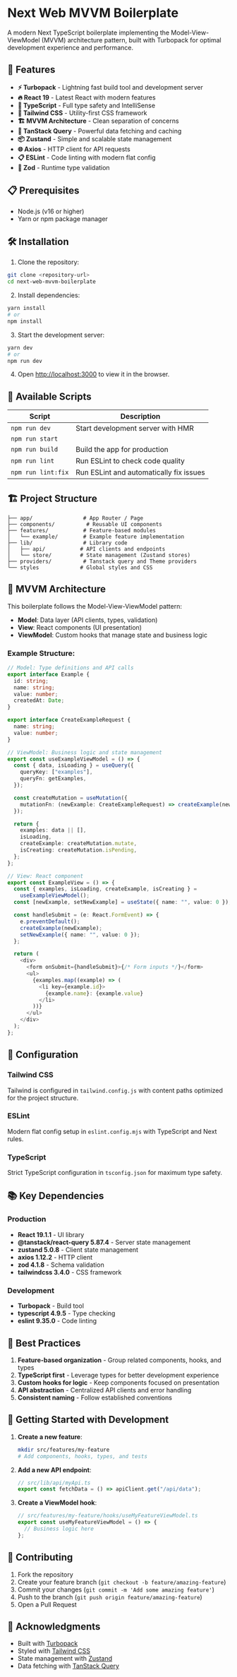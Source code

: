 # Next Web MVVM Boilerplate

A modern Next TypeScript boilerplate implementing the Model-View-ViewModel (MVVM) architecture pattern, built with Turbopack for optimal development experience and performance.

## 🚀 Features

- **⚡ Turbopack** - Lightning fast build tool and development server
- **🔥 React 19** - Latest React with modern features
- **📘 TypeScript** - Full type safety and IntelliSense
- **🎨 Tailwind CSS** - Utility-first CSS framework
- **🏗️ MVVM Architecture** - Clean separation of concerns
- **🔄 TanStack Query** - Powerful data fetching and caching
- **📦 Zustand** - Simple and scalable state management
- **🌐 Axios** - HTTP client for API requests
- **📋 ESLint** - Code linting with modern flat config
- **🔧 Zod** - Runtime type validation

## 📋 Prerequisites

- Node.js (v16 or higher)
- Yarn or npm package manager

## 🛠️ Installation

1. Clone the repository:

```bash
git clone <repository-url>
cd next-web-mvvm-boilerplate
```

2. Install dependencies:

```bash
yarn install
# or
npm install
```

3. Start the development server:

```bash
yarn dev
# or
npm run dev
```

4. Open [http://localhost:3000](http://localhost:3000) to view it in the browser.

## 📜 Available Scripts

| Script             | Description                             |
| ------------------ | --------------------------------------- |
| `npm run dev`      | Start development server with HMR       |
| `npm run start`    |                                         |
| `npm run build`    | Build the app for production            |
| `npm run lint`     | Run ESLint to check code quality        |
| `npm run lint:fix` | Run ESLint and automatically fix issues |

## 🏗️ Project Structure

```
├── app/                # App Router / Page
├── components/          # Reusable UI components
├── features/           # Feature-based modules
│   └── example/        # Example feature implementation
├── lib/                # Library code
│   ├── api/           # API clients and endpoints
│   └── store/         # State management (Zustand stores)
├── providers/          # Tanstack query and Theme providers
└── styles             # Global styles and CSS
```

## 🎯 MVVM Architecture

This boilerplate follows the Model-View-ViewModel pattern:

- **Model**: Data layer (API clients, types, validation)
- **View**: React components (UI presentation)
- **ViewModel**: Custom hooks that manage state and business logic

### Example Structure:

```typescript
// Model: Type definitions and API calls
export interface Example {
  id: string;
  name: string;
  value: number;
  createdAt: Date;
}

export interface CreateExampleRequest {
  name: string;
  value: number;
}

// ViewModel: Business logic and state management
export const useExampleViewModel = () => {
  const { data, isLoading } = useQuery({
    queryKey: ["examples"],
    queryFn: getExamples,
  });

  const createMutation = useMutation({
    mutationFn: (newExample: CreateExampleRequest) => createExample(newExample),
  });

  return {
    examples: data || [],
    isLoading,
    createExample: createMutation.mutate,
    isCreating: createMutation.isPending,
  };
};

// View: React component
export const ExampleView = () => {
  const { examples, isLoading, createExample, isCreating } =
    useExampleViewModel();
  const [newExample, setNewExample] = useState({ name: "", value: 0 });

  const handleSubmit = (e: React.FormEvent) => {
    e.preventDefault();
    createExample(newExample);
    setNewExample({ name: "", value: 0 });
  };

  return (
    <div>
      <form onSubmit={handleSubmit}>{/* Form inputs */}</form>
      <ul>
        {examples.map((example) => (
          <li key={example.id}>
            {example.name}: {example.value}
          </li>
        ))}
      </ul>
    </div>
  );
};
```

## 🔧 Configuration

### Tailwind CSS

Tailwind is configured in `tailwind.config.js` with content paths optimized for the project structure.

### ESLint

Modern flat config setup in `eslint.config.mjs` with TypeScript and Next rules.

### TypeScript

Strict TypeScript configuration in `tsconfig.json` for maximum type safety.

## 📚 Key Dependencies

### Production

- **React 19.1.1** - UI library
- **@tanstack/react-query 5.87.4** - Server state management
- **zustand 5.0.8** - Client state management
- **axios 1.12.2** - HTTP client
- **zod 4.1.8** - Schema validation
- **tailwindcss 3.4.0** - CSS framework

### Development

- **Turbopack** - Build tool
- **typescript 4.9.5** - Type checking
- **eslint 9.35.0** - Code linting

## 🌟 Best Practices

1. **Feature-based organization** - Group related components, hooks, and types
2. **TypeScript first** - Leverage types for better development experience
3. **Custom hooks for logic** - Keep components focused on presentation
4. **API abstraction** - Centralized API clients and error handling
5. **Consistent naming** - Follow established conventions

## 🚀 Getting Started with Development

1. **Create a new feature**:

   ```bash
   mkdir src/features/my-feature
   # Add components, hooks, types, and tests
   ```

2. **Add a new API endpoint**:

   ```typescript
   // src/lib/api/myApi.ts
   export const fetchData = () => apiClient.get("/api/data");
   ```

3. **Create a ViewModel hook**:
   ```typescript
   // src/features/my-feature/hooks/useMyFeatureViewModel.ts
   export const useMyFeatureViewModel = () => {
     // Business logic here
   };
   ```

## 🤝 Contributing

1. Fork the repository
2. Create your feature branch (`git checkout -b feature/amazing-feature`)
3. Commit your changes (`git commit -m 'Add some amazing feature'`)
4. Push to the branch (`git push origin feature/amazing-feature`)
5. Open a Pull Request

## 🙏 Acknowledgments

- Built with [Turbopack](https://nextjs.org/docs/app/api-reference/turbopack/)
- Styled with [Tailwind CSS](https://tailwindcss.com/)
- State management with [Zustand](https://github.com/pmndrs/zustand)
- Data fetching with [TanStack Query](https://tanstack.com/query)
